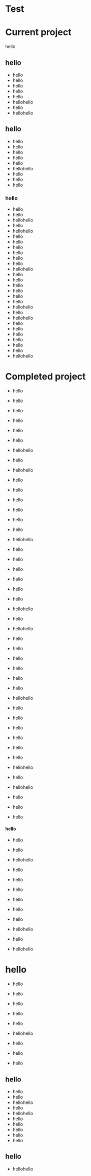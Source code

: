 # Test
# Current project 

hello

## hello
* hello
* hello
* hello
* hello
* hello
* hellohello
* hello
* hellohello
## hello
* hello
* hello
* hello
* hello
* hello
* hellohello
* hello
* hello
* hello
### hello
* hello
* hello
* hellohello
* hello
* hellohello
* hello
* hello
* hello
* hello
* hello
* hello
* hellohello
* hello
* hello
* hello
* hello
* hello
* hello
* hellohello
* hello
* hellohello
* hello
* hello
* hello
* hello
* hello
* hello
* hellohello





# Completed project 

* hello
* hello
* hello
* hello
* hello
* hello
* hellohello
* hello
* hellohello
* hello
* hello
* hello
* hello
* hello
* hello
* hellohello

* hello
* hello
* hello
* hello
* hello
* hello
* hellohello
* hello
* hellohello
* hello
* hello
* hello
* hello
* hello
* hello
* hellohello

* hello
* hello
* hello
* hello
* hello
* hello
* hellohello
* hello
* hellohello
* hello
* hello
* hello
#### hello
* hello
* hello
* hellohello

* hello
* hello
* hello
* hello
* hello
* hello
* hellohello
* hello
* hellohello
# hello
* hello
* hello
* hello
* hello
* hello
* hellohello

* hello
* hello
* hello
## hello
* hello
* hello
* hellohello
* hello
* hellohello
* hello
* hello
* hello
* hello
* hello
## hello
* hellohello




